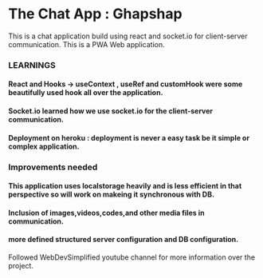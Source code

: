 # The Chat App : Ghapshap

This is a chat application build using react and socket.io for client-server communication.
This is a PWA Web application.

### LEARNINGS

#### React and Hooks -> useContext , useRef and customHook were some beautifully used hook all over the application.

#### Socket.io learned how we use socket.io for the client-server communication.
#### Deployment on heroku : deployment is never a easy task be it simple or complex application.

### Improvements needed
#### This application uses localstorage heavily and is less efficient in that perspective so will work on makeing it synchronous with DB.
#### Inclusion of images,videos,codes,and other media files in communication.
#### more defined structured server configuration and DB configuration.


Followed WebDevSimplified youtube channel for more information over the project.
